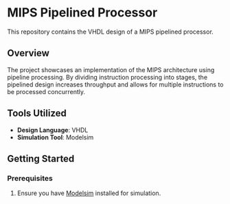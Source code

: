 # MIPS Pipelined Processor

This repository contains the VHDL design of a MIPS pipelined processor.

## Overview

The project showcases an implementation of the MIPS architecture using pipeline processing. By dividing instruction processing into stages, the pipelined design increases throughput and allows for multiple instructions to be processed concurrently.

## Tools Utilized

- **Design Language**: VHDL
- **Simulation Tool**: Modelsim

## Getting Started

### Prerequisites

1. Ensure you have [Modelsim](https://www.mentor.com/company/higher_ed/modelsim-student-edition) installed for simulation.

